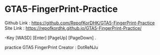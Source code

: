 # GTA5-FingerPrint-Practice
Github Link : https://github.com/RepofKorDHK/GTA5-FingerPrint-Practice
Site Link : https://repofkordhk.github.io/GTA5-FingerPrint-Practice/
 
 -Key
[WASD]
[Enter]
[PageUp]
[PageDown]
.

practice GTA5 FingerPrint
Creator : DotReNJu
